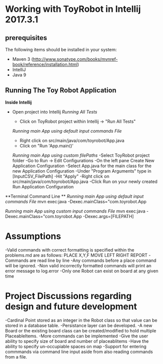 
Working with ToyRobot in Intellij 2017.3.1
==============

prerequisites
--------------
The following items should be installed in your system:
- Maven 3 (http://www.sonatype.com/books/mvnref-book/reference/installation.html)
- IntelliJ
- Java 9

Running The Toy Robot Application
--------------

**Inside Intellij**
- Open project into Intellij
    *Running All Tests*
    - Click on ToyRobot project within Intellij -> "Run All Tests"

    *Running main App using default input commands File*
    - Right click on src/main/java/com/toyrobot/App.java
    - Click on "Run 'App.main()'

    *Running main App using custom filePaths*
    -Select ToyRobot project folder
    -Go to Run -> Edit Configurations
    -On the left pane Create New Application Configuration
    -Select App.java for the main class for the new Application Configuration
    -Under "Program Arguments" type in [InputCSV_FilePath] 
    -Hit "Apply"
    -Right click on src/main/java/com/toyrobot/App.java
    -Click Run on your newly created Run Application Configuration

**Terminal Command Line **
   *Running main App using default input commands File*
       mvn exec:java -Dexec.mainClass="com.toyrobot.App

   *Running main App using custom input commands File*
       mvn exec:java -Dexec.mainClass="com.toyrobot.App -Dexec.args=[FILEPATH]
    
Assumptions
=============
   -Valid commands with correct formatting is specified within the problems.md are as follows:
        PLACE X,Y,F
        MOVE
        LEFT
        RIGHT
        REPORT
    -Commands are read line by line
    -Any commands before a place command will be ignored.
    -Non valid incorrectly formatted commands will print an error message to log.error
    -Only one Robot can exist on board at any given time

Project Discussions regarding design and future development
==============
   -Cardinal Point stored as an integer in the Robot class so that value can be stored in a database table.
   -Persistance layer can be developed.
   -A new Board or the existing board class can be created/modified to hold multiple PlaceableItems.
   -More commands can be implemented
   -Give the user ability to specify size of board and number of placeablitems
   -Have the ability to specify un-occupiable spaces on map
   -Support for entering commmands via command line input aside from also reading commands from a file. 
